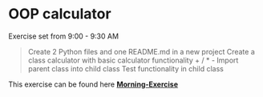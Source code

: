 # OOP calculator

Exercise set from 9:00 - 9:30 AM

> Create 2 Python files and one README.md in a new project
> Create a class calculator with basic calculator functionality + / * -
> Import parent class into child class
> Test functionality in child class 

This exercise can be found here [**Morning-Exercise**]()